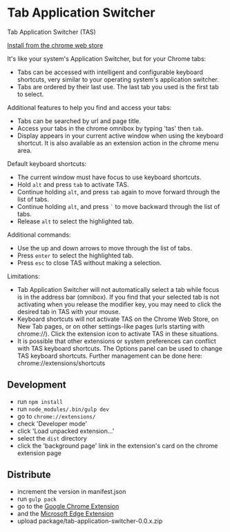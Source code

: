 # Tab Application Switcher

Tab Application Switcher (TAS)

[Install from the chrome web store](https://chrome.google.com/webstore/detail/tab-application-switcher/mfcjanplaceclfoipcengelejgfngcan)

It's like your system's Application Switcher, but for your Chrome tabs:
- Tabs can be accessed with intelligent and configurable keyboard shortcuts, very similar to your operating system's application switcher.
- Tabs are ordered by their last use. The last tab you used is the first tab to select.

Additional features to help you find and access your tabs:
- Tabs can be searched by url and page title.
- Access your tabs in the chrome omnibox by typing 'tas' then `tab`.
- Display appears in your current active window when using the keyboard shortcut. It is also available as an extension action in the chrome menu area.

Default keyboard shortcuts:
- The current window must have focus to use keyboard shortcuts.
- Hold `alt` and press `tab` to activate TAS.
- Continue holding `alt`, and press `tab` again to move forward through the list of tabs.
- Continue holding `alt`, and press `` ` `` to move backward through the list of tabs.
- Release `alt` to select the highlighted tab.

Additional commands:
- Use the up and down arrows to move through the list of tabs.
- Press `enter` to select the highlighted tab.
- Press `esc` to close TAS without making a selection.

Limitations:

- Tab Application Switcher will not automatically select a tab while focus is in the address bar (omnibox).
If you find that your selected tab is not activating when you release the modifier key, you may need to click the desired tab in TAS with your mouse.
- Keyboard shortcuts will not activate TAS on the Chrome Web Store, on New Tab pages, or on other settings-like pages (urls starting with chrome://).
Click the extension icon to activate TAS in these situations.
- It is possible that other extensions or system preferences can conflict with TAS keyboard shortcuts.
The Options panel can be used to change TAS keyboard shortcuts. Further management can be done here: chrome://extensions/shortcuts

## Development
- run `npm install`
- run `node_modules/.bin/gulp dev`
- go to `chrome://extensions/`
- check 'Developer mode'
- click 'Load unpacked extension...'
- select the `dist` directory
- click the 'background page' link in the extension's card on the chrome extension page

## Distribute
- increment the version in manifest.json
- run `gulp pack`
- go to the [Google Chrome Extension](https://chrome.google.com/webstore/developer/dashboard)
- and the [Microsoft Edge Extension](https://partner.microsoft.com/en-us/dashboard/microsoftedge/fe1f2d5b-8edd-437a-bd83-daeddebedfca/packages/overview)
- upload package/tab-application-switcher-0.0.x.zip
